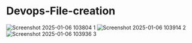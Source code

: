 # Devops-File-creation
![Screenshot 2025-01-06 103804 1](https://github.com/user-attachments/assets/afe0d674-65be-4b3d-9dfa-9cf7b740439b)
![Screenshot 2025-01-06 103914 2](https://github.com/user-attachments/assets/c665c44f-a007-4d84-a261-b8ca95fe03d5)
![Screenshot 2025-01-06 103936 3](https://github.com/user-attachments/assets/3d407977-e492-476a-a544-fc9114ce92b4)
